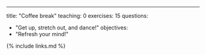 ---
title: "Coffee break"
teaching: 0
exercises: 15
questions:
- "Get up, stretch out, and dance!"
objectives:
- "Refresh your mind!"

{% include links.md %}
